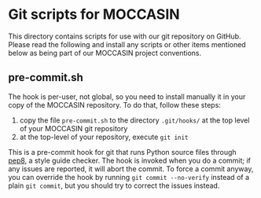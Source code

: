 Git scripts for MOCCASIN
========================

This directory contains scripts for use with our git repository on GitHub.  Please read the following and install any scripts or other items mentioned below as being part of our MOCCASIN project conventions.

pre-commit.sh
-------------

The hook is per-user, not global, so you need to install manually it in your copy of the MOCCASIN repository.  To do that, follow these steps:

1. copy the file `pre-commit.sh` to the directory `.git/hooks/` at the top level of your MOCCASIN git repository
2. at the top-level of your repository, execute `git init`

This is a pre-commit hook for git that runs Python source files through [pep8](https://pypi.python.org/pypi/pep8), a style guide checker.  The hook is invoked when you do a commit; if any issues are reported, it will abort the commit.  To force a commit anyway, you can override the hook by running `git commit --no-verify` instead of a plain `git commit`, but you should try to correct the issues instead.
